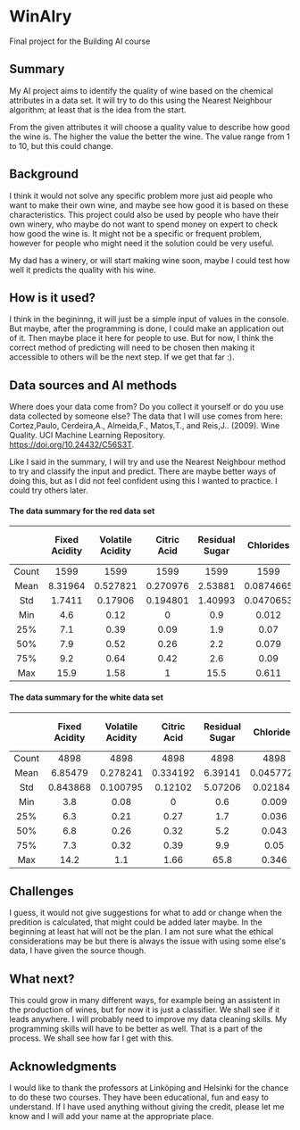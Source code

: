 <!-- This is the markdown template for the final project of the Building AI course, 
created by Reaktor Innovations and University of Helsinki. 
Copy the template, paste it to your GitHub README and edit! -->

# WinAIry

Final project for the Building AI course

## Summary

My AI project aims to identify the quality of wine based on the chemical attributes in a data set. It will try to do this using the Nearest Neighbour algorithm; at least that is the idea from the start.

From the given attributes it will choose a quality value to describe how good the wine is. The higher the value the better the wine. The value range from 1 to 10, but this could change.

## Background

<!-- Which problems does your idea solve? How common or frequent is this problem? What is your personal motivation? Why is this topic important or interesting? -->

I think it would not solve any specific problem more just aid people who want to make their own wine, and maybe see how good it is based on these characteristics. This project could also be used by people who have their own winery, who maybe do not want to spend money on expert to check how good the wine is. It might not be a specific or frequent problem, however for people who might need it the solution could be very useful.

My dad has a winery, or will start making wine soon, maybe I could test how well it predicts the quality with his wine. 

## How is it used?

<!--Describe the process of using the solution. In what kind situations is the solution needed (environment, time, etc.)? Who are the users, what kinds of needs should be taken into account?-->

I think in the begininng, it will just be a simple input of values in the console. But maybe, after the programming is done, I could make an application out of it. Then maybe place it here for people to use. But for now, I think the correct method of predicting will need to be chosen then making it accessible to others will be the next step. If we get that far :). 

<!-- 
Images will make your README look nice!
Once you upload an image to your repository, you can link link to it like this (replace the URL with file path, if you've uploaded an image to Github.)
![Cat](https://upload.wikimedia.org/wikipedia/commons/5/5e/Sleeping_cat_on_her_back.jpg)

If you need to resize images, you have to use an HTML tag, like this:
<img src="https://upload.wikimedia.org/wikipedia/commons/5/5e/Sleeping_cat_on_her_back.jpg" width="300">

This is how you create code examples:
```
def main():
   countries = ['Denmark', 'Finland', 'Iceland', 'Norway', 'Sweden']
   pop = [5615000, 5439000, 324000, 5080000, 9609000]   # not actually needed in this exercise...
   fishers = [1891, 2652, 3800, 11611, 1757]

   totPop = sum(pop)
   totFish = sum(fishers)

   # write your solution here

   for i in range(len(countries)):
      print("%s %.2f%%" % (countries[i], 100.0))    # current just prints 100%

main()
```
-->

## Data sources and AI methods
Where does your data come from? Do you collect it yourself or do you use data collected by someone else?
The data that I will use comes from here:
Cortez,Paulo, Cerdeira,A., Almeida,F., Matos,T., and Reis,J.. (2009). Wine Quality. UCI Machine Learning Repository. https://doi.org/10.24432/C56S3T.

Like I said in the summary, I will try and use the Nearest Neighbour method to try and classify the input and predict. There are maybe better ways of doing this, but as I did not feel confident using this I wanted to practice. I could try others later. 

<!-- If you need to use links, here's an example:
[Twitter API](https://developer.twitter.com/en/docs) -->

#### The data summary for the red data set

|             | Fixed Acidity   | Volatile Acidity   | Citric Acid   | Residual Sugar   | Chlorides   | Free Sulfur Dioxide   | Total Sulfur Dioxide   | Density   | pH   | Sulphates   | Alcohol   | Quality   |
|:-----------:|:---------------:|:-------------------:|:-------------:|:-----------------:|:-----------:|:----------------------:|:-----------------------:|:---------:|:---:|:-----------:|:---------:|:---------:|
| Count       | 1599            | 1599                | 1599          | 1599              | 1599        | 1599                 | 1599                  | 1599      | 1599| 1599        | 1599      | 1599      |
| Mean        | 8.31964         | 0.527821            | 0.270976      | 2.53881           | 0.0874665   | 15.8749              | 46.4678               | 0.996747 | 3.31111| 0.658149   | 10.423    | 5.63602   |
| Std         | 1.7411          | 0.17906             | 0.194801      | 1.40993           | 0.0470653   | 10.4602              | 32.8953               | 0.00188733| 0.154386| 0.169507   | 1.06567   | 0.807569  |
| Min         | 4.6             | 0.12                | 0             | 0.9               | 0.012       | 1                   | 6                     | 0.99007  | 2.74    | 0.33       | 8.4       | 3         |
| 25%         | 7.1             | 0.39                | 0.09          | 1.9               | 0.07        | 7                   | 22                    | 0.9956   | 3.21    | 0.55       | 9.5       | 5         |
| 50%         | 7.9             | 0.52                | 0.26          | 2.2               | 0.079       | 14                  | 38                    | 0.99675  | 3.31    | 0.62       | 10.2      | 6         |
| 75%         | 9.2             | 0.64                | 0.42          | 2.6               | 0.09        | 21                  | 62                    | 0.997835 | 3.4     | 0.73       | 11.1      | 6         |
| Max         | 15.9            | 1.58               | 1             | 15.5              | 0.611       | 72                  | 289                   | 1.00369  | 4.01    | 2          | 14.9      | 8         |


#### The data summary for the white data set

|             | Fixed Acidity   | Volatile Acidity   | Citric Acid   | Residual Sugar   | Chlorides   | Free Sulfur Dioxide   | Total Sulfur Dioxide   | Density   | pH   | Sulphates   | Alcohol   | Quality   |
|:-----------:|:---------------:|:-------------------:|:-------------:|:-----------------:|:-----------:|:----------------------:|:-----------------------:|:---------:|:---:|:-----------:|:---------:|:---------:|
| Count       | 4898            | 4898                | 4898          | 4898              | 4898        | 4898                 | 4898                  | 4898      | 4898| 4898        | 4898      | 4898      |
| Mean        | 6.85479         | 0.278241            | 0.334192      | 6.39141           | 0.0457724   | 35.3081              | 138.361               | 0.994027 | 3.18827| 0.489847   | 10.5143   | 5.87791   |
| Std         | 0.843868        | 0.100795            | 0.12102       | 5.07206           | 0.021848    | 17.0071              | 42.4981               | 0.00299091| 0.151001| 0.114126   | 1.23062   | 0.885639  |
| Min         | 3.8             | 0.08                | 0             | 0.6               | 0.009       | 2                   | 9                     | 0.98711  | 2.72    | 0.22       | 8         | 3         |
| 25%         | 6.3             | 0.21                | 0.27          | 1.7               | 0.036       | 23                  | 108                   | 0.991723 | 3.09    | 0.41       | 9.5       | 5         |
| 50%         | 6.8             | 0.26                | 0.32          | 5.2               | 0.043       | 34                  | 134                   | 0.99374  | 3.18    | 0.47       | 10.4      | 6         |
| 75%         | 7.3             | 0.32                | 0.39          | 9.9               | 0.05        | 46                  | 167                   | 0.9961   | 3.28    | 0.55       | 11.4      | 6         |
| Max         | 14.2            | 1.1                 | 1.66          | 65.8              | 0.346       | 289                 | 440                   | 1.03898  | 3.82    | 1.08       | 14.2      | 9         |




## Challenges

<!-- What does your project _not_ solve? Which limitations and ethical considerations should be taken into account when deploying a solution like this? -->

I guess, it would not give suggestions for what to add or change when the predition is calculated, that might could be added later maybe. In the beginning at least hat will not be the plan. I am not sure what the ethical considerations may be but there is always the issue with using some else's data, I have given the source though. 

## What next?

<!-- How could your project grow and become something even more? What kind of skills, what kind of assistance would you  need to move on? -->

This could grow in many different ways, for example being an assistent in the production of wines, but for now it is just a classifier. We shall see if it leads anywhere. I will probably need to improve my data cleaning skills. My programming skills will have to be better as well. That is a part of the process. We shall see how far I get with this. 

## Acknowledgments

<!-- * list here the sources of inspiration 
* do not use code, images, data etc. from others without permission
* when you have permission to use other people's materials, always mention the original creator and the open source / Creative Commons licence they've used
  <br>For example: [Sleeping Cat on Her Back by Umberto Salvagnin](https://commons.wikimedia.org/wiki/File:Sleeping_cat_on_her_back.jpg#filelinks) / [CC BY 2.0](https://creativecommons.org/licenses/by/2.0)
* etc -->
I would like to thank the professors at Linköping and Helsinki for the chance to do these two courses. They have been educational, fun and easy to understand.
If I have used anything without giving the credit, please let me know and I will add your name at the appropriate place. 
